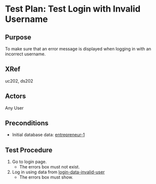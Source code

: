 Test Plan: Test Login with Invalid Username
===========================================

## Purpose

To make sure that an error message is displayed when logging in with an
incorrect username.


## XRef

uc202, ds202


## Actors

Any User


## Preconditions

* Initial database data: [entrepreneur-1](../../../casper/fixtures/entrepreneur-1.yml)


## Test Procedure

1. Go to login page.
    * The errors box must not exist.
2. Log in using data from [login-data-invalid-user](../../../casper/testdata/login-data-invalid-user.yml)
    * The errors box must show.


